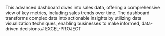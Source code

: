 This advanced dashboard dives into sales data, offering a comprehensive view of key metrics, including sales trends over time. The dashboard transforms complex data into actionable insights by utilizing data visualization techniques, enabling businesses to make informed, data-driven decisions.# EXCEL-PROJECT
